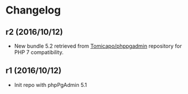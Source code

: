 # Changelog

## r2 (2016/10/12)

* New bundle 5.2 retrieved from [Tomicapo/phppgadmin](https://github.com/Tomicapo/phppgadmin) repository for PHP 7 compatibility.

## r1 (2016/10/12)

* Init repo with phpPgAdmin 5.1
